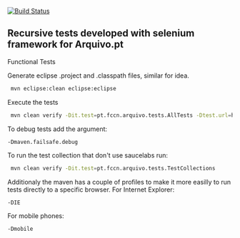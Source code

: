 [![Build Status](https://saucelabs.com/browser-matrix/ArquivoPT.svg)](https://saucelabs.com/beta/builds/c25e444f9a6d4f819edb221b63afb720)

Recursive tests developed with selenium framework for Arquivo.pt
---------------

Functional Tests


Generate eclipse .project and .classpath files, similar for idea.
```bash
 mvn eclipse:clean eclipse:eclipse
```

Execute the tests
```bash
 mvn clean verify -Dit.test=pt.fccn.arquivo.tests.AllTests -Dtest.url=https://preprod.arquivo.pt -Dremote.saucelabs.user=xxxx -Dremote.saucelabs.key=xxxxxxxx-xxxx-xxxx-xxxx-xxxxxxxxxxxx -Dtest.resolution=1280x1024
```

To debug tests add the argument:
```bash
-Dmaven.failsafe.debug
```

To run the test collection that don't use saucelabs run:
```bash
 mvn clean verify -Dit.test=pt.fccn.arquivo.tests.TestCollections
```

Additionaly the maven has a couple of profiles to make it more easilly to run tests directly to a specific browser.
For Internet Explorer:
```
-DIE
```
For mobile phones:
```
-Dmobile
```
